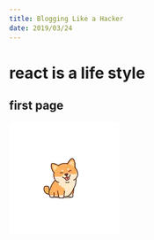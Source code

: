 ```yaml
---
title: Blogging Like a Hacker
date: 2019/03/24
---
```


# react is a life style

## first page

![shiba](./shiba.png)
